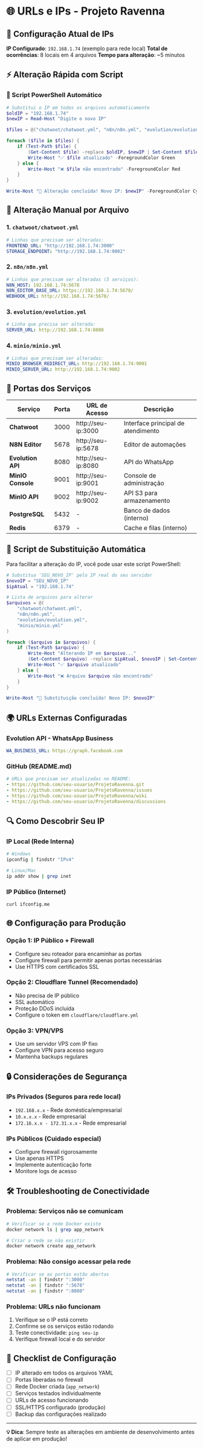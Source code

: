 # 🌐 URLs e IPs - Projeto Ravenna

## 📍 Configuração Atual de IPs

**IP Configurado**: `192.168.1.74` (exemplo para rede local)
**Total de ocorrências**: 8 locais em 4 arquivos
**Tempo para alteração**: ~5 minutos

## ⚡ Alteração Rápida com Script

### 🔧 Script PowerShell Automático

```powershell
# Substitui o IP em todos os arquivos automaticamente
$oldIP = "192.168.1.74"
$newIP = Read-Host "Digite o novo IP"

$files = @("chatwoot/chatwoot.yml", "n8n/n8n.yml", "evolution/evolution.yml", "minio/minio.yml")

foreach ($file in $files) {
    if (Test-Path $file) {
        (Get-Content $file) -replace $oldIP, $newIP | Set-Content $file
        Write-Host "✅ $file atualizado" -ForegroundColor Green
    } else {
        Write-Host "❌ $file não encontrado" -ForegroundColor Red
    }
}

Write-Host "🎉 Alteração concluída! Novo IP: $newIP" -ForegroundColor Cyan
```

## 📁 Alteração Manual por Arquivo

### 1. `chatwoot/chatwoot.yml`
```yaml
# Linhas que precisam ser alteradas:
FRONTEND_URL: "http://192.168.1.74:3000"
STORAGE_ENDPOINT: "http://192.168.1.74:9002"
```

### 2. `n8n/n8n.yml`
```yaml
# Linhas que precisam ser alteradas (3 serviços):
N8N_HOST: 192.168.1.74:5678
N8N_EDITOR_BASE_URL: https://192.168.1.74:5678/
WEBHOOK_URL: http://192.168.1.74:5678/
```

### 3. `evolution/evolution.yml`
```yaml
# Linha que precisa ser alterada:
SERVER_URL: http://192.168.1.74:8080
```

### 4. `minio/minio.yml`
```yaml
# Linhas que precisam ser alteradas:
MINIO_BROWSER_REDIRECT_URL: http://192.168.1.74:9001
MINIO_SERVER_URL: http://192.168.1.74:9002
```

## 🚪 Portas dos Serviços

| Serviço | Porta | URL de Acesso | Descrição |
|---------|-------|---------------|-----------|
| **Chatwoot** | 3000 | http://seu-ip:3000 | Interface principal de atendimento |
| **N8N Editor** | 5678 | http://seu-ip:5678 | Editor de automações |
| **Evolution API** | 8080 | http://seu-ip:8080 | API do WhatsApp |
| **MinIO Console** | 9001 | http://seu-ip:9001 | Console de administração |
| **MinIO API** | 9002 | http://seu-ip:9002 | API S3 para armazenamento |
| **PostgreSQL** | 5432 | - | Banco de dados (interno) |
| **Redis** | 6379 | - | Cache e filas (interno) |

## 🔧 Script de Substituição Automática

Para facilitar a alteração do IP, você pode usar este script PowerShell:

```powershell
# Substitua 'SEU_NOVO_IP' pelo IP real do seu servidor
$novoIP = "SEU_NOVO_IP"
$ipAtual = "192.168.1.74"

# Lista de arquivos para alterar
$arquivos = @(
    "chatwoot/chatwoot.yml",
    "n8n/n8n.yml", 
    "evolution/evolution.yml",
    "minio/minio.yml"
)

foreach ($arquivo in $arquivos) {
    if (Test-Path $arquivo) {
        Write-Host "Alterando IP em $arquivo..."
        (Get-Content $arquivo) -replace $ipAtual, $novoIP | Set-Content $arquivo
        Write-Host "✅ $arquivo atualizado"
    } else {
        Write-Host "❌ Arquivo $arquivo não encontrado"
    }
}

Write-Host "🎉 Substituição concluída! Novo IP: $novoIP"
```

## 🌍 URLs Externas Configuradas

### Evolution API - WhatsApp Business
```yaml
WA_BUSINESS_URL: https://graph.facebook.com
```

### GitHub (README.md)
```yaml
# URLs que precisam ser atualizadas no README:
- https://github.com/seu-usuario/ProjetoRavenna.git
- https://github.com/seu-usuario/ProjetoRavenna/issues
- https://github.com/seu-usuario/ProjetoRavenna/wiki
- https://github.com/seu-usuario/ProjetoRavenna/discussions
```

## 🔍 Como Descobrir Seu IP

### IP Local (Rede Interna)
```bash
# Windows
ipconfig | findstr "IPv4"

# Linux/Mac
ip addr show | grep inet
```

### IP Público (Internet)
```bash
curl ifconfig.me
```

## 🌐 Configuração para Produção

### Opção 1: IP Público + Firewall
- Configure seu roteador para encaminhar as portas
- Configure firewall para permitir apenas portas necessárias
- Use HTTPS com certificados SSL

### Opção 2: Cloudflare Tunnel (Recomendado)
- Não precisa de IP público
- SSL automático
- Proteção DDoS incluída
- Configure o token em `cloudflare/cloudflare.yml`

### Opção 3: VPN/VPS
- Use um servidor VPS com IP fixo
- Configure VPN para acesso seguro
- Mantenha backups regulares

## 🔒 Considerações de Segurança

### IPs Privados (Seguros para rede local)
- `192.168.x.x` - Rede doméstica/empresarial
- `10.x.x.x` - Rede empresarial
- `172.16.x.x - 172.31.x.x` - Rede empresarial

### IPs Públicos (Cuidado especial)
- Configure firewall rigorosamente
- Use apenas HTTPS
- Implemente autenticação forte
- Monitore logs de acesso

## 🛠️ Troubleshooting de Conectividade

### Problema: Serviços não se comunicam
```bash
# Verificar se a rede Docker existe
docker network ls | grep app_network

# Criar a rede se não existir
docker network create app_network
```

### Problema: Não consigo acessar pela rede
```bash
# Verificar se as portas estão abertas
netstat -an | findstr ":3000"
netstat -an | findstr ":5678"
netstat -an | findstr ":8080"
```

### Problema: URLs não funcionam
1. Verifique se o IP está correto
2. Confirme se os serviços estão rodando
3. Teste conectividade: `ping seu-ip`
4. Verifique firewall local e do servidor

## 📝 Checklist de Configuração

- [ ] IP alterado em todos os arquivos YAML
- [ ] Portas liberadas no firewall
- [ ] Rede Docker criada (`app_network`)
- [ ] Serviços testados individualmente
- [ ] URLs de acesso funcionando
- [ ] SSL/HTTPS configurado (produção)
- [ ] Backup das configurações realizado

---

**💡 Dica**: Sempre teste as alterações em ambiente de desenvolvimento antes de aplicar em produção!
